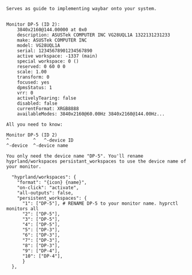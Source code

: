 ``` Serves as guide to implementing waybar onto your system. ```

```The config file is designed for a multi-monitor desktop setup. If using a laptop, save the config and style.css as configdesktop and styledesktop.css. Rename configlaptop and stylelaptops.css to config and style.css. Run the command hyprctl monitors all. This will show you the name of your monitor. You should see something like this:

Monitor DP-5 (ID 2):
	3840x2160@144.00000 at 0x0
	description: ASUSTek COMPUTER INC VG28UQL1A 1322131231233
	make: ASUSTek COMPUTER INC
	model: VG28UQL1A
	serial: 12345678901234567890
	active workspace: -1337 (main)
	special workspace: 0 ()
	reserved: 0 60 0 0
	scale: 1.00
	transform: 0
	focused: yes
	dpmsStatus: 1
	vrr: 0
	activelyTearing: false
	disabled: false
	currentFormat: XRGB8888
	availableModes: 3840x2160@60.00Hz 3840x2160@144.00Hz...

All you need to know:

Monitor DP-5 (ID 2)
^         ^   ^-device ID
^-device  ^-device name

You only need the device name "DP-5". You'll rename hyprland/workspaces persistant_workspaces to use the device name of your monitor.

  "hyprland/workspaces": {
    "format": "{icon} {name}",
    "on-click": "activate",
    "all-outputs": false,
    "persistent_workspaces": {
      "1": ["DP-5"], # RENAME DP-5 to your monitor name. hyprctl monitors all 
      "2": ["DP-5"],
      "3": ["DP-5"],
      "4": ["DP-5"],
      "5": ["DP-3"],
      "6": ["DP-3"],
      "7": ["DP-3"],
      "8": ["DP-3"],
      "9": ["DP-4"],
      "10": ["DP-4"],
      }
  },
   

